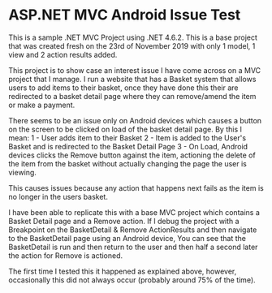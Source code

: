 # ASP.NET MVC Android Issue Test

This is a sample .NET MVC Project using .NET 4.6.2.  This is a base project that was created fresh on the 23rd of November 2019 with only 1 model, 1 view and 2 action results added.

This project is to show case an interest issue I have come across on a MVC project that I manage.  I run a website that has a Basket system that allows users to add items to their basket, once they have done this their are redirected to a basket detail page where they can remove/amend the item or make a payment.

There seems to be an issue only on Android devices which causes a button on the screen to be clicked on load of the basket detail page.  By this I mean:
  1 - User adds item to their Basket
  2 - Item is added to the User's Basket and is redirected to the Basket Detail Page
  3 - On Load, Android devices clicks the Remove button against the item, actioning the delete of the item from the basket without actually changing the page the user is viewing.
  
This causes issues because any action that happens next fails as the item is no longer in the users basket.

I have been able to replicate this with a base MVC project which contains a Basket Detail page and a Remove action.  If I debug the project with a Breakpoint on the BasketDetail & Remove ActionResults and then navigate to the BasketDetail page using an Android device, You can see that the BasketDetail is run and then return to the user and then half a second later the action for Remove is actioned.

The first time I tested this it happened as explained above, however, occasionally this did not always occur (probably around 75% of the time).
